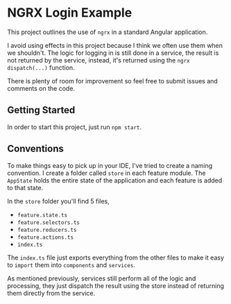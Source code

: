 # NGRX Login Example

This project outlines the use of `ngrx` in a standard Angular application.

I avoid using effects in this project because I think we often use them when we shouldn't. The logic for logging in is still done in a service, the result is not returned by the service, instead, it's returned using the `ngrx dispatch(...)` function.

There is plenty of room for improvement so feel free to submit issues and comments on the code.

## Getting Started

In order to start this project, just run `npm start`.

## Conventions

To make things easy to pick up in your IDE, I've tried to create a naming convention. I create a folder called `store` in each feature module. The `AppState` holds the entire state of the application and each feature is added to that state.

In the `store` folder you'll find 5 files,

- `feature.state.ts`
- `feature.selectors.ts`
- `feature.reducers.ts`
- `feature.actions.ts`
- `index.ts`

The `index.ts` file just exports everything from the other files to make it easy to `import` them into `components` and `services`.

As mentioned previously, services still perform all of the logic and processing, they just dispatch the result using the store instead of returning them directly from the service.

